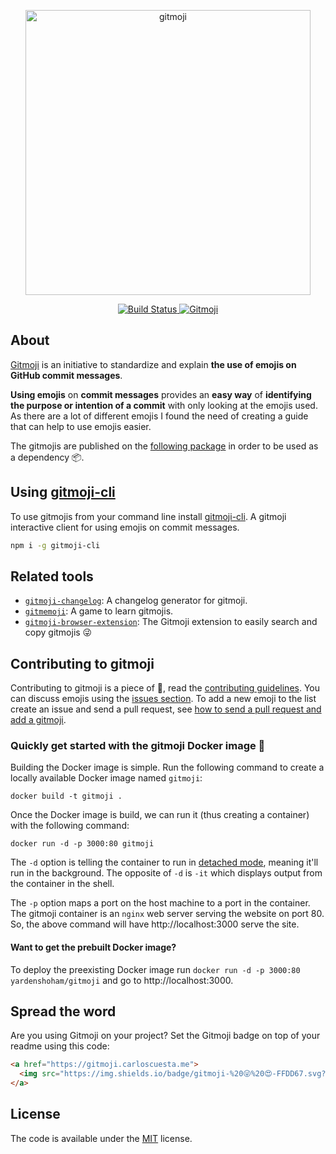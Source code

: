 <p align="center">
	<a href="https://gitmoji.carloscuesta.me">
		<img src="https://cloud.githubusercontent.com/assets/7629661/20073135/4e3db2c2-a52b-11e6-85e1-661a8212045a.gif" width="456" alt="gitmoji">
	</a>
</p>
<p align="center">
	<a href="https://travis-ci.com/carloscuesta/gitmoji">
		<img src="https://img.shields.io/travis/com/carloscuesta/gitmoji?style=flat-square"
			 alt="Build Status">
	</a>
	<a href="https://gitmoji.carloscuesta.me">
		<img src="https://img.shields.io/badge/gitmoji-%20😜%20😍-FFDD67.svg?style=flat-square"
			 alt="Gitmoji">
	</a>
</p>

## About

[Gitmoji](https://gitmoji.carloscuesta.me) is an initiative to standardize and explain **the use of emojis on GitHub commit messages**.

**Using emojis** on **commit messages** provides an **easy way** of **identifying the purpose or intention of a commit** with only looking at the emojis used. As there are a lot of different emojis I found the need of creating a guide that can help to use emojis easier.

The gitmojis are published on the [following package](https://www.npmjs.com/package/gitmojis) in order to be used as a dependency 📦.

## Using [gitmoji-cli](https://github.com/carloscuesta/gitmoji-cli)

To use gitmojis from your command line install [gitmoji-cli](https://github.com/carloscuesta/gitmoji-cli). A gitmoji interactive client for using emojis on commit messages.

```bash
npm i -g gitmoji-cli
```

## Related tools

- [`gitmoji-changelog`](https://github.com/frinyvonnick/gitmoji-changelog/): A changelog generator for gitmoji.
- [`gitmemoji`](https://github.com/lalalilo/gitmemoji/): A game to learn gitmojis.
- [`gitmoji-browser-extension`](https://github.com/johannchopin/gitmoji-browser-extension): The Gitmoji extension to easily search and copy gitmojis 😜

## Contributing to gitmoji

Contributing to gitmoji is a piece of :cake:, read the [contributing guidelines](https://github.com/carloscuesta/gitmoji/blob/master/.github/CONTRIBUTING.md). You can discuss emojis using the [issues section](https://github.com/carloscuesta/gitmoji/issues/new). To add a new emoji to the list create an issue and send a pull request, see [how to send a pull request and add a gitmoji](https://github.com/carloscuesta/gitmoji/blob/master/.github/CONTRIBUTING.md#how-to-add-a-gitmoji).

### Quickly get started with the gitmoji Docker image 🐳

Building the Docker image is simple. Run the following command to create a locally available Docker image named `gitmoji`:

`docker build -t gitmoji .`

Once the Docker image is build, we can run it (thus creating a container) with the following command:

`docker run -d -p 3000:80 gitmoji`

The `-d` option is telling the container to run in [detached mode](https://www.freecodecamp.org/news/docker-detached-mode-explained), meaning it'll run in the background. The opposite of `-d` is `-it` which displays output from the container in the shell.

The `-p` option maps a port on the host machine to a port in the container. The gitmoji container is an `nginx` web server serving the website on port 80. So, the above command will have http://localhost:3000 serve the site.

#### Want to get the prebuilt Docker image?

To deploy the preexisting Docker image run `docker run -d -p 3000:80 yardenshoham/gitmoji` and go to http://localhost:3000.




## Spread the word

Are you using Gitmoji on your project? Set the Gitmoji badge on top of your readme using this code:

```html
<a href="https://gitmoji.carloscuesta.me">
  <img src="https://img.shields.io/badge/gitmoji-%20😜%20😍-FFDD67.svg?style=flat-square" alt="Gitmoji">
</a>
```

## License

The code is available under the [MIT](https://github.com/carloscuesta/gitmoji/blob/master/LICENSE) license.
